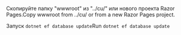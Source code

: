 <span data-ttu-id="d6429-101">Скопируйте папку "wwwroot" из "../cu/" или нового проекта Razor Pages.</span><span class="sxs-lookup"><span data-stu-id="d6429-101">Copy wwwroot from ../cu/ or from a new Razor Pages project.</span></span>

<span data-ttu-id="d6429-102">Запуск `dotnet ef database update`</span><span class="sxs-lookup"><span data-stu-id="d6429-102">Run `dotnet ef database update`</span></span>